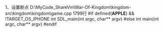 1、设置断点
D:\MyCode_ShareVm\War-Of-Kingdom\kingdom-src\kingdom\kingdom\game.cpp 1799行
#if defined(__APPLE__) && !TARGET_OS_IPHONE
int SDL_main(int argc, char** argv)
#else
int main(int argc, char** argv)
#endif